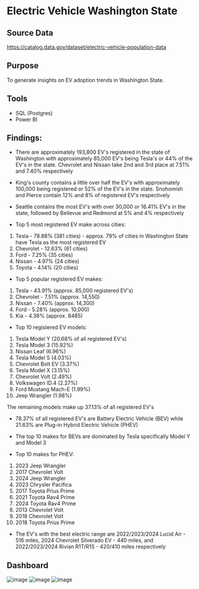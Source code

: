# Electric Vehicle Washington State
## Source Data
https://catalog.data.gov/dataset/electric-vehicle-population-data

## Purpose
To generate insights on EV adoption trends in Washington State.

## Tools
- SQL (Postgres)
- Power BI

## Findings:
- There are approximately 193,800 EV's registered in the state of Washington with approximately 85,000 EV's being Tesla's or 44% of the EV's in the state. Chevrolet and Nissan take 2nd and 3rd place at 7.51% and 7.40% respectively
- King's county contains a little over half the EV's with approximately 100,000 being registered or 52% of the EV's in the state. Snohomish and Pierce contain 12% and 8% of registered EV's respectively
- Seattle contains the most EV's with over 30,000 or 16.41% EV's in the state, followed by Bellevue and Redmond at 5% and 4% respectively 
     
- Top 5 most registered EV make across cities:
1. Tesla - 78.88% (381 cities) - approx. 79% of cities in Washington State have Tesla as the most registered EV
2. Chevrolet - 12.63% (61 cities)
3. Ford - 7.25% (35 cities)
4. Nissan - 4.97% (24 cities)
5. Toyota - 4.14% (20 cities)

- Top 5 popular registered EV makes:
1. Tesla - 43.91% (approx. 85,000 registered EV's)
2. Chevrolet - 7.51% (approx. 14,550)
3. Nissan - 7.40% (approx. 14,300)
4. Ford - 5.28% (approx. 10,000)
5. Kia - 4.38% (approx. 8485)

- Top 10 registered EV models:
1. Tesla Model Y (20.68% of all registered EV's)
2. Tesla Model 3 (15.92%)
3. Nissan Leaf (6.96%)
4. Tesla Model S (4.03%)
5. Chevrolet Bolt EV (3.37%)
6. Tesla Model X (3.15%)
7. Chevrolet Volt (2.49%)
8. Volkswagen ID.4 (2.27%)
9. Ford Mustang Mach-E (1.99%)
10. Jeep Wrangler (1.98%)

The remaining models make up 37.13% of all registered EV's

- 78.37% of all registered EV's are Battery Electric Vehicle (BEV) while 21.63% are Plug-in Hybrid Electric Vehicle (PHEV)
- The top 10 makes for BEVs are dominated by Tesla specifically Model Y and Model 3
  
- Top 10 makes for PHEV:
1. 2023 Jeep Wrangler
2. 2017 Chevrolet Volt
3. 2024 Jeep Wrangler
4. 2023 Chrysler Pacifica
5. 2017 Toyota Prius Prime
6. 2021 Toyota Rav4 Prime
7. 2024 Toyota Rav4 Prime
8. 2013 Chevrolet Volt
9. 2018 Chevrolet Volt
10. 2018 Toyota Prius Prime

- The EV's with the best electric range are 2022/2023/2024 Lucid Air - 516 miles, 2024 Chevrolet Silverado EV - 440 miles, and 2022/2023/2024 Rivian R1T/R1S - 420/410 miles respectively

## Dashboard
![image](https://github.com/user-attachments/assets/b5ea94ff-a4de-45a5-b1d2-16f717f45c90)
![image](https://github.com/user-attachments/assets/6ee55381-e367-44ff-81f4-bd13f6018707)
![image](https://github.com/user-attachments/assets/6c0d0998-6973-4454-86a9-a2b6f0e4fdad)

